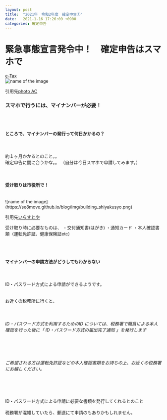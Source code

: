 ```yaml
---
layout: post
title:  "2021年　令和2年度　確定申告①"
date:   2021-1-16 17:26:09 +0900
categories: 確定申告
---
```


<h1>緊急事態宣言発令中！　確定申告はスマホで</h1>

[e-Tax](https://www.keisan.nta.go.jp/kyoutu/ky/sm/top#bsctrl)<br>
![name of the image](https://se8move.github.io/blog/img/389479_m.jpg)



引用先[photo AC](https://www.photo-ac.com/main/detail/389479?title=%E3%82%B9%E3%83%9E%E3%83%9B%E6%93%8D%E4%BD%9C&searchId=2482663645)

<h3>スマホで行うには、マイナンバーが必要！
</h3>
<br>
<br>
<h4>ところで、マイナンバーの発行って何日かかるの？</h4>
<br>
<br>
約１ヶ月かかるとのこと。。<br>確定申告に間に合うかな。。
（自分は今日スマホで申請してみます。）<br>
<br>
<br>
<h4>受け取りは市役所で！</h4>
<br>
![name of the image](https://se8move.github.io/blog/img/building_shiyakusyo.png)

引用先[いらすとや](https://www.irasutoya.com/2015/03/blog-post_563.html)

受け取り時に必要なものは、
・交付通知書(はがき)
・通知カード
・本人確認書類（運転免許証、健康保険証etc）
<br>
<br>
<br>
<br>
<h4>マイナンバーの申請方法がどうしてもわからない</h4>
<br>
<br>
ID・パスワード方式による申請ができるようです。<br>
<br>
<br>
お近くの税務所に行くと、<br>
<br>
<br>
<h6>ID・パスワード方式を利用するためのID については、税務署で職員による本人確認を行った後に「 ID・パスワード方式の届出完了通知 」を発行します</h6><br>
<br>
<h6>ご希望される方は運転免許証などの本人確認書類をお持ちの上、お近くの税務署にお越しください。</h6>
<br>
<br>
<br>
ID・パスワード方式による申請に必要な書類を発行してくれるとのこと
<br>
<br>
税務署が混雑していたら、郵送にて申請のもありかもしれません。
